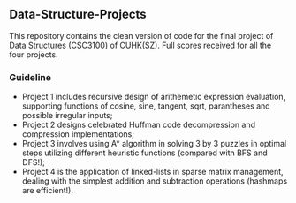 ## Data-Structure-Projects
This repository contains the clean version of code for the final project of Data Structures (CSC3100) of CUHK(SZ). Full scores received for all the four projects.

### **Guideline**
- Project 1 includes recursive design of arithemetic expression evaluation, supporting functions of cosine, sine, tangent, sqrt, parantheses and possible irregular inputs; <br>
- Project 2 designs celebrated Huffman code decompression and compression implementations; <br>
- Project 3 involves using A* algorithm in solving 3 by 3 puzzles in optimal steps utilizing different heuristic functions (compared with BFS and DFS!); <br>
- Project 4 is the application of linked-lists in sparse matrix management, dealing with the simplest addition and subtraction operations (hashmaps are efficient!).
